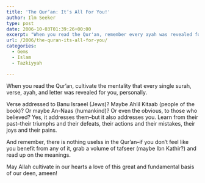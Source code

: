 ```yaml
---
title: 'The Qur’an: It’s All For You!'
author: Ilm Seeker
type: post
date: 2006-10-03T01:39:26+00:00
excerpt: "When you read the Qur'an, remember every ayah was revealed for you, personally. Nothing useless in the Qur'an--read tafseer to extract maximum benefit."
url: /2006/the-quran-its-all-for-you/
categories:
  - Gems
  - Islam
  - Tazkiyyah

---
```

<p class="gem">
  When you read the Qur&#8217;an, cultivate the mentality that every single surah, verse, ayah, and letter was revealed for you, personally.
</p>

Verse addressed to Banu Israeel (Jews)? Maybe Ahlil Kitaab (people of the book)? Or maybe An-Naas (humankind)? Or even the obvious, to those who believed? Yes, it addresses them&#8211;but it also addresses you. Learn from their past&#8211;their triumphs and their defeats, their actions and their mistakes, their joys and their pains.

And remember, there is nothing uselss in the Qur&#8217;an&#8211;if you don&#8217;t feel like you benefit from any of it, grab a volume of tafseer (maybe Ibn Kathir?) and read up on the meanings.

May Allah cultivate in our hearts a love of this great and fundamental basis of our deen, ameen!